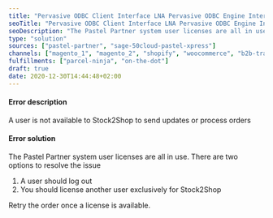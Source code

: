 ```yaml
---
title: "Pervasive ODBC Client Interface LNA Pervasive ODBC Engine Interface Data Record Manager"
seoTitle: "Pervasive ODBC Client Interface LNA Pervasive ODBC Engine Interface Data Record Manager"
seoDescription: "The Pastel Partner system user licenses are all in use."
type: "solution"
sources: ["pastel-partner", "sage-50cloud-pastel-xpress"]
channels: ["magento_1", "magento_2", "shopify", "woocommerce", "b2b-trade-store", "takealot"]
fulfillments: ["parcel-ninja", "on-the-dot"]
draft: true
date: 2020-12-30T14:44:48+02:00
---
```

<!-- Action: add order -->

#### Error description
A user is not available to Stock2Shop to send updates or process orders

#### Error solution
The Pastel Partner system user licenses are all in use. There are two options to resolve the issue

1. A user should log out
2. You should license another user exclusively for Stock2Shop

Retry the order once a license is available.